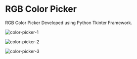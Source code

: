 # RGB Color Picker
RGB Color Picker Developed using Python Tkinter Framework.

![color-picker-1](https://user-images.githubusercontent.com/104005034/197606488-6772b224-639d-4389-8bea-f4bb5ec41c34.png)

![color-picker-2](https://user-images.githubusercontent.com/104005034/197606534-abe308f2-39d0-4f07-9ab2-20049c34ffe5.png)

![color-picker-3](https://user-images.githubusercontent.com/104005034/197607402-fe79988a-0b7d-4c60-8e22-5850574ffe54.png)

